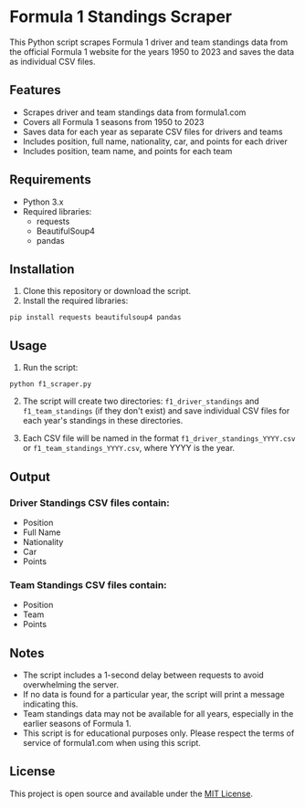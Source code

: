 # Formula 1 Standings Scraper

This Python script scrapes Formula 1 driver and team standings data from the official Formula 1 website for the years 1950 to 2023 and saves the data as individual CSV files.

## Features

- Scrapes driver and team standings data from formula1.com
- Covers all Formula 1 seasons from 1950 to 2023
- Saves data for each year as separate CSV files for drivers and teams
- Includes position, full name, nationality, car, and points for each driver
- Includes position, team name, and points for each team

## Requirements

- Python 3.x
- Required libraries:
  - requests
  - BeautifulSoup4
  - pandas

## Installation

1. Clone this repository or download the script.
2. Install the required libraries:

```
pip install requests beautifulsoup4 pandas
```

## Usage

1. Run the script:

```
python f1_scraper.py
```

2. The script will create two directories: `f1_driver_standings` and `f1_team_standings` (if they don't exist) and save individual CSV files for each year's standings in these directories.

3. Each CSV file will be named in the format `f1_driver_standings_YYYY.csv` or `f1_team_standings_YYYY.csv`, where YYYY is the year.

## Output

### Driver Standings CSV files contain:

- Position
- Full Name
- Nationality
- Car
- Points

### Team Standings CSV files contain:

- Position
- Team
- Points

## Notes

- The script includes a 1-second delay between requests to avoid overwhelming the server.
- If no data is found for a particular year, the script will print a message indicating this.
- Team standings data may not be available for all years, especially in the earlier seasons of Formula 1.
- This script is for educational purposes only. Please respect the terms of service of formula1.com when using this script.

## License

This project is open source and available under the [MIT License](LICENSE).
